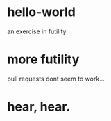 # hello-world
an exercise in futility
# more futility
pull requests dont seem to work...
# hear, hear.
